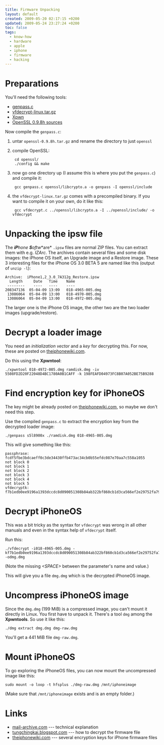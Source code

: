```yaml
---
title: Firmware Unpacking
layout: default
created: 2009-05-20 02:17:15 +0200
updated: 2009-05-24 23:27:24 +0200
toc: false
tags:
  - know-how
  - hardware
  - apple
  - iphone
  - firmware
  - hacking
---
```

Preparations
============

You'll need the following tools:

* [genpass.c](http://www.theiphonewiki.com/wiki/index.php?title=GenPass)
* [vfdecrypt-linux.tar.gz](http://code.google.com/p/iphone-elite/downloads/list)
* [Xpwn](http://www.zdziarski.com/iphone-forensics/v2.x-Base/Xpwn/)
* [OpenSSL 0.9.8h sources](http://www.openssl.org/source/openssl-0.9.8h.tar.gz)

Now compile the `genpass.c`:

1. untar `openssl-0.9.8h.tar.gz` and rename the directory to just `openssl`
1. compile OpenSSL:  

        cd openssl/
        ./config && make

1. now go one directory up (I assume this is where you put the `genpass.c`) and compile it:  

        gcc genpass.c openssl/libcrypto.a -o genpass -I openssl/include

1. the `vfdecrypt-linux.tar.gz` comes with a precompiled binary. If you want to compile it on your own, do it like this:  

        gcc vfdecrypt.c ../openssl/libcrypto.a -I ../openssl/include/ -o vfdecrypt


Unpacking the ipsw file
=======================

The ***iP**hone **S**oft**w**are* `.ipsw` files are normal ZIP files. You can extract them with e.g. *IZArc*. The archives
contain several files and some disk images: the iPhone OS itself, an Upgrade image and a Restore image. These 3 interesting
files for the iPhone OS 3.0 BETA 5 are named like this (output of `unzip -l`):

~~~
Archive:  iPhone1,2_3.0_7A312g_Restore.ipsw
  Length     Date   Time    Name
 --------    ----   ----    ----
208347136  05-04-09 13:09   018-4965-005.dmg
 13086064  05-04-09 13:00   018-4970-005.dmg
 13086064  05-04-09 13:00   018-4972-005.dmg
~~~

The larger one is the iPhone OS image, the other two are the two loader images (upgrade/restore).


Decrypt a loader image
======================

You need an *initialization vector* and a *key* for decrypting this. For now, these are posted
on [theiphonewiki.com](http://www.theiphonewiki.com/wiki/index.php?title=VFDecrypt_Keys:_3.x#iPhone_3G_5).

Do this using the **Xpwntool**:

    ./xpwntool 018-4972-005.dmg ramdisk.dmg -iv 5508FD2D20F22048D4BC1780A0B1CAFF -k 198FEAFD04973FC8B07A052BE75B9288


Find encryption key for iPhoneOS
================================

The key might be already posted on [theiphonewiki.com](http://www.theiphonewiki.com/wiki/index.php?title=VFDecrypt_Keys:_3.x#iPhone_3G_5),
so maybe we don't need this step.

Use the compiled `genpass.c` to extract the encryption key from the decrypted loader image:

    ./genpass s5l8900x ./ramdisk.dmg 018-4965-005.dmg

This will give something like this:

~~~
passphrase: fcdf5fbe3bdcaeff0c3de34430ffb473ac34cb0b55efdc087e70aa7c558a1055
not block 0
not block 1
not block 2
not block 3
not block 4
not block 5
vfdecryptk: f7b1edb0ee9196a1393dccdc8d090051308b84ab322bf860cb1d3ca566ef2e29752fa79a
~~~


Decrypt iPhoneOS
================

This was a bit tricky as the syntax for `vfdecrypt` was wrong in all other manuals and even in the syntax help of `vfdecrypt` itself.

Run this:

    ./vfdecrypt -i018-4965-005.dmg -kf7b1edb0ee9196a1393dccdc8d090051308b84ab322bf860cb1d3ca566ef2e29752fa79a -odmg.dmg

(Note the missing *\<SPACE\>* between the parameter's name and value.)

This will give you a file `dmg.dmg` which is the decrypted iPhoneOS image.


Uncompress iPhoneOS image
=========================

Since the `dmg.dmg` (199 MiB) is a compressed image, you can't mount it directly in Linux. You first have to unpack it.
There's a tool `dmg` among the **Xpwntools**. So use it like this:

    ./dmg extract dmg.dmg dmg-raw.dmg

You'll get a 441 MiB file `dmg-raw.dmg`.


Mount iPhoneOS
==============

To go exploring the iPhoneOS files, you can now mount the uncompressed image like this:

    sudo mount -o loop -t hfsplus ./dmg-raw.dmg /mnt/iphoneimage

(Make sure that `/mnt/iphoneimage` exists and is an empty folder.)


Links
=====

* [mail-archive.com](http://www.mail-archive.com/linux4nano-dev@gna.org/msg00209.html) --- technical explanation
* [tungchingkai.blogspot.com](http://tungchingkai.blogspot.com/2009/04/how-to-decrypt-iphone-os-30-beta.html) --- how to decrypt the firmware file
* [theiphonewiki.com](http://www.theiphonewiki.com/wiki/index.php?title=VFDecrypt_Keys:_3.x#iPhone_3G_5) --- several encryption keys for iPhone firmware files
